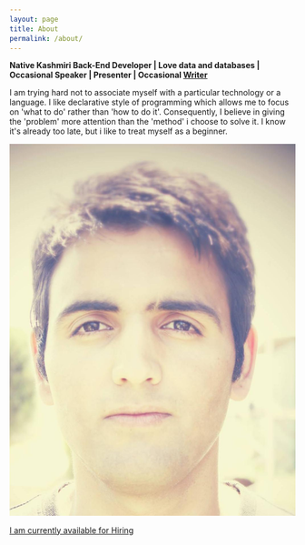 ```yaml
---
layout: page
title: About
permalink: /about/
---
```

<div class="about">
    <div class= "description"><strong><p class ="tags">Native Kashmiri Back-End Developer | Love data and databases | Occasional Speaker | Presenter | Occasional
	     <a class = "links" href="https://medium.com/@nidaismailshah">Writer</a></p></strong>
	<p>I am trying hard not to associate myself with a particular technology or a language. I like declarative style of programming which allows me to focus on 'what to do' rather than 'how to do it'. Consequently, I believe in giving the 'problem' more attention than the 'method' i choose to solve it. I know it's already too late, but i like to treat myself as a beginner.</p>
   </div>
   <div class = "pic"><img src="/images/nida.jpg" alt="" /></div>
</div>
<div class="hire"><a href="mailto:{{ site.email }}"><p>I am currently available for Hiring</p></a></div>